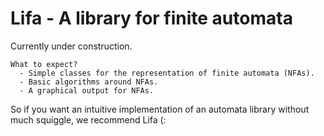 <h1>
  Lifa - A library for finite automata
</h1>

Currently under construction.

```
What to expect?
  - Simple classes for the representation of finite automata (NFAs).
  - Basic algorithms around NFAs.
  - A graphical output for NFAs.
```

So if you want an intuitive implementation of an automata library without much squiggle, we recommend Lifa (:
